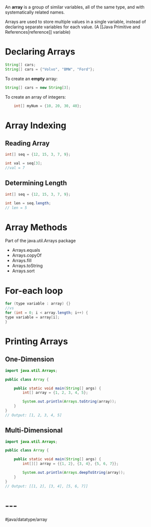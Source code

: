 An **array** is a group of similar variables, all of the same type, and with systematically related names. 

Arrays are used to store multiple values in a single variable, instead of declaring separate variables for each value. (A [[Java Primitive and References|reference]] variable)

# Declaring Arrays
```java
String[] cars;
String[] cars = {"Volvo", "BMW", "Ford"};
```

To create an **empty** array:
```java
String[] cars = new String[3];
```

To create an array of integers:
```java
	int[] myNum = {10, 20, 30, 40};
```

# Array Indexing
## Reading Array
```java
int[] seq = {12, 15, 3, 7, 9};

int val = seq[3]; 
//val = 7
```
## Determining Length
```java
int[] seq = {12, 15, 3, 7, 9};

int len = seq.length;
// len = 5
```

# Array Methods
Part of the java.util.Arrays package
- Arrays.equals
- Arrays.copyOf
- Arrays.fill
- Arrays.toString
- Arrays.sort

# For-each loop
```java 
for (type variable : array) {}
//vs
for (int = 0; i < array.length; i++) {
type variable = array[i];
}
```

# Printing Arrays
## One-Dimension
```java
import java.util.Arrays;

public class Array {

    public static void main(String[] args) {
        int[] array = {1, 2, 3, 4, 5};

        System.out.println(Arrays.toString(array));
    }
}
// Output: [1, 2, 3, 4, 5]
```
## Multi-Dimensional
```java
import java.util.Arrays;

public class Array {

    public static void main(String[] args) {
        int[][] array = {{1, 2}, {3, 4}, {5, 6, 7}};

        System.out.println(Arrays.deepToString(array));
    }
}
// Output: [[1, 2], [3, 4], [5, 6, 7]]
```
# ---
#java/datatype/array